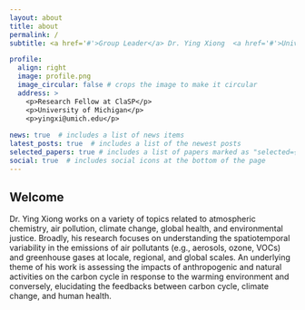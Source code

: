 ```yaml
---
layout: about
title: about
permalink: /
subtitle: <a href='#'>Group Leader</a> Dr. Ying Xiong  <a href='#'>University of TBD</a>

profile:
  align: right
  image: profile.png
  image_circular: false # crops the image to make it circular
  address: >
    <p>Research Fellow at ClaSP</p>
    <p>University of Michigan</p>
    <p>yingxi@umich.edu</p>
    
news: true  # includes a list of news items
latest_posts: true  # includes a list of the newest posts
selected_papers: true # includes a list of papers marked as "selected={true}"
social: true  # includes social icons at the bottom of the page
---
```

## Welcome

Dr. Ying Xiong works on a variety of topics related to atmospheric chemistry, air pollution, climate change, global health, and environmental justice. Broadly, his research focuses on understanding the spatiotemporal variability in the emissions of air pollutants (e.g., aerosols, ozone, VOCs) and greenhouse gases at locale, regional, and global scales. An underlying theme of his work is assessing the impacts of anthropogenic and natural activities on the carbon cycle in response to the warming environment and conversely, elucidating the feedbacks between carbon cycle, climate change, and human health.

